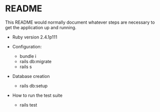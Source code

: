 # README

This README would normally document whatever steps are necessary to get the
application up and running.

* Ruby version  2.4.1p111

* Configuration: 
    - bundle i
    - rails db:migrate
    - rails s
* Database creation
    - rails db:setup
* How to run the test suite
    - rails test
